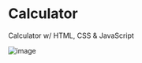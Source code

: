 # Calculator
Calculator w/ HTML, CSS &amp; JavaScript

![image](https://user-images.githubusercontent.com/103540592/170888452-c51a15e6-df34-4479-88b0-dc73eba18135.png)
